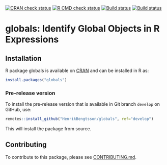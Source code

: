 

<div id="badges"><!-- pkgdown markup -->
<a href="https://CRAN.R-project.org/web/checks/check_results_globals.html"><img border="0" src="https://www.r-pkg.org/badges/version/globals" alt="CRAN check status"/></a> <a href="https://github.com/HenrikBengtsson/globals/actions?query=workflow%3AR-CMD-check"><img border="0" src="https://github.com/HenrikBengtsson/globals/actions/workflows/R-CMD-check.yaml/badge.svg?branch=develop" alt="R CMD check status"/></a>   <a href="https://travis-ci.org/HenrikBengtsson/globals"><img border="0" src="https://travis-ci.org/HenrikBengtsson/globals.svg" alt="Build status"/></a> <a href="https://ci.appveyor.com/project/HenrikBengtsson/globals"><img border="0" src="https://ci.appveyor.com/api/projects/status/github/HenrikBengtsson/globals?svg=true" alt="Build status"/></a>  
</div>

# globals: Identify Global Objects in R Expressions 


## Installation
R package globals is available on [CRAN](https://cran.r-project.org/package=globals) and can be installed in R as:
```r
install.packages("globals")
```


### Pre-release version

To install the pre-release version that is available in Git branch `develop` on GitHub, use:
```r
remotes::install_github("HenrikBengtsson/globals", ref="develop")
```
This will install the package from source.  

<!-- pkgdown-drop-below -->


## Contributing

To contribute to this package, please see [CONTRIBUTING.md](CONTRIBUTING.md).

